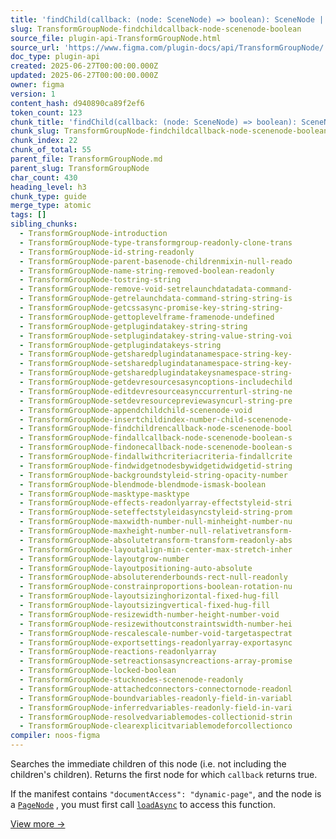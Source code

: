 ```yaml
---
title: 'findChild(callback: (node: SceneNode) => boolean): SceneNode | null'
slug: TransformGroupNode-findchildcallback-node-scenenode-boolean
source_file: plugin-api-TransformGroupNode.html
source_url: 'https://www.figma.com/plugin-docs/api/TransformGroupNode/'
doc_type: plugin-api
created: 2025-06-27T00:00:00.000Z
updated: 2025-06-27T00:00:00.000Z
owner: figma
version: 1
content_hash: d940890ca89f2ef6
token_count: 123
chunk_title: 'findChild(callback: (node: SceneNode) => boolean): SceneNode | null'
chunk_slug: TransformGroupNode-findchildcallback-node-scenenode-boolean
chunk_index: 22
chunk_of_total: 55
parent_file: TransformGroupNode.md
parent_slug: TransformGroupNode
char_count: 430
heading_level: h3
chunk_type: guide
merge_type: atomic
tags: []
sibling_chunks:
  - TransformGroupNode-introduction
  - TransformGroupNode-type-transformgroup-readonly-clone-trans
  - TransformGroupNode-id-string-readonly
  - TransformGroupNode-parent-basenode-childrenmixin-null-reado
  - TransformGroupNode-name-string-removed-boolean-readonly
  - TransformGroupNode-tostring-string
  - TransformGroupNode-remove-void-setrelaunchdatadata-command-
  - TransformGroupNode-getrelaunchdata-command-string-string-is
  - TransformGroupNode-getcssasync-promise-key-string-string-
  - TransformGroupNode-gettoplevelframe-framenode-undefined
  - TransformGroupNode-getplugindatakey-string-string
  - TransformGroupNode-setplugindatakey-string-value-string-voi
  - TransformGroupNode-getplugindatakeys-string
  - TransformGroupNode-getsharedplugindatanamespace-string-key-
  - TransformGroupNode-setsharedplugindatanamespace-string-key-
  - TransformGroupNode-getsharedplugindatakeysnamespace-string-
  - TransformGroupNode-getdevresourcesasyncoptions-includechild
  - TransformGroupNode-editdevresourceasynccurrenturl-string-ne
  - TransformGroupNode-setdevresourcepreviewasyncurl-string-pre
  - TransformGroupNode-appendchildchild-scenenode-void
  - TransformGroupNode-insertchildindex-number-child-scenenode-
  - TransformGroupNode-findchildrencallback-node-scenenode-bool
  - TransformGroupNode-findallcallback-node-scenenode-boolean-s
  - TransformGroupNode-findonecallback-node-scenenode-boolean-s
  - TransformGroupNode-findallwithcriteriacriteria-findallcrite
  - TransformGroupNode-findwidgetnodesbywidgetidwidgetid-string
  - TransformGroupNode-backgroundstyleid-string-opacity-number
  - TransformGroupNode-blendmode-blendmode-ismask-boolean
  - TransformGroupNode-masktype-masktype
  - TransformGroupNode-effects-readonlyarray-effectstyleid-stri
  - TransformGroupNode-seteffectstyleidasyncstyleid-string-prom
  - TransformGroupNode-maxwidth-number-null-minheight-number-nu
  - TransformGroupNode-maxheight-number-null-relativetransform-
  - TransformGroupNode-absolutetransform-transform-readonly-abs
  - TransformGroupNode-layoutalign-min-center-max-stretch-inher
  - TransformGroupNode-layoutgrow-number
  - TransformGroupNode-layoutpositioning-auto-absolute
  - TransformGroupNode-absoluterenderbounds-rect-null-readonly
  - TransformGroupNode-constrainproportions-boolean-rotation-nu
  - TransformGroupNode-layoutsizinghorizontal-fixed-hug-fill
  - TransformGroupNode-layoutsizingvertical-fixed-hug-fill
  - TransformGroupNode-resizewidth-number-height-number-void
  - TransformGroupNode-resizewithoutconstraintswidth-number-hei
  - TransformGroupNode-rescalescale-number-void-targetaspectrat
  - TransformGroupNode-exportsettings-readonlyarray-exportasync
  - TransformGroupNode-reactions-readonlyarray
  - TransformGroupNode-setreactionsasyncreactions-array-promise
  - TransformGroupNode-locked-boolean
  - TransformGroupNode-stucknodes-scenenode-readonly
  - TransformGroupNode-attachedconnectors-connectornode-readonl
  - TransformGroupNode-boundvariables-readonly-field-in-variabl
  - TransformGroupNode-inferredvariables-readonly-field-in-vari
  - TransformGroupNode-resolvedvariablemodes-collectionid-strin
  - TransformGroupNode-clearexplicitvariablemodeforcollectionco
compiler: noos-figma
---
```


Searches the immediate children of this node (i.e. not including the children's children). Returns the first node for which `callback` returns true.

If the manifest contains `"documentAccess": "dynamic-page"`, and the node is a [`PageNode`](/plugin-docs/api/PageNode/)
, you must first call [`loadAsync`](/plugin-docs/api/PageNode/#loadasync)
 to access this function.

[View more →](/plugin-docs/api/properties/nodes-findchild/)

